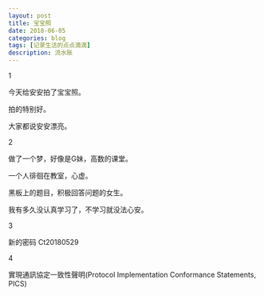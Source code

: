 ```yaml
---
layout: post
title: 宝宝照
date: 2018-06-05
categories: blog
tags: [记录生活的点点滴滴]
description: 流水账
---
```


1 

今天给安安拍了宝宝照。

拍的特别好。

大家都说安安漂亮。

2

做了一个梦，好像是G妹，高数的课堂。

一个人徘徊在教室，心虚。

黑板上的题目，积极回答问题的女生。

我有多久没认真学习了，不学习就没法心安。

3

新的密码 Ct20180529

4

實現通訊協定一致性聲明(Protocol Implementation Conformance Statements, PICS)



